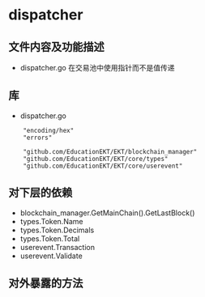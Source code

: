# dispatcher
## 文件内容及功能描述
* dispatcher.go
在交易池中使用指针而不是值传递

## 库
* dispatcher.go
```
	"encoding/hex"
	"errors"

	"github.com/EducationEKT/EKT/blockchain_manager"
	"github.com/EducationEKT/EKT/core/types"
	"github.com/EducationEKT/EKT/core/userevent"
```

## 对下层的依赖
* blockchain_manager.GetMainChain().GetLastBlock()
* types.Token.Name
* types.Token.Decimals 
* types.Token.Total
* userevent.Transaction
* userevent.Validate

## 对外暴露的方法


